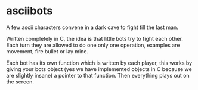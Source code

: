 asciibots
=========

A few ascii characters convene in a dark cave to fight till the last man.

Written completely in C, the idea is that little bots try to fight each other. Each turn they are allowed to do one only one operation, examples are movement, fire bullet or lay mine.

Each bot has its own function which is written by each player, this works by giving your bots object (yes we have implemented objects in C because we are slightly insane) a pointer to that function. Then everything plays out on the screen.

